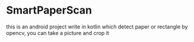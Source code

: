 # SmartPaperScan
this is an android project write in kotlin which detect paper or rectangle by opencv, you can take a picture and crop it
